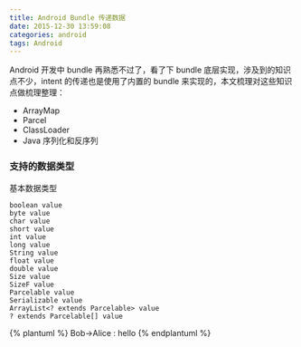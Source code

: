 ```yaml
---
title: Android Bundle 传递数据
date: 2015-12-30 13:59:08
categories: android
tags: Android
---
```


Android 开发中 bundle 再熟悉不过了，看了下 bundle 底层实现，涉及到的知识点不少，intent 的传递也是使用了内置的 bundle 来实现的，本文梳理对这些知识点做梳理整理：

* ArrayMap
* Parcel
* ClassLoader
* Java 序列化和反序列

### 支持的数据类型

基本数据类型 

```
boolean value
byte value
char value
short value
int value
long value
String value
float value
double value
Size value
SizeF value
Parcelable value
Serializable value
ArrayList<? extends Parcelable> value
? extends Parcelable[] value
```


{% plantuml %}
    Bob->Alice : hello
{% endplantuml %}

